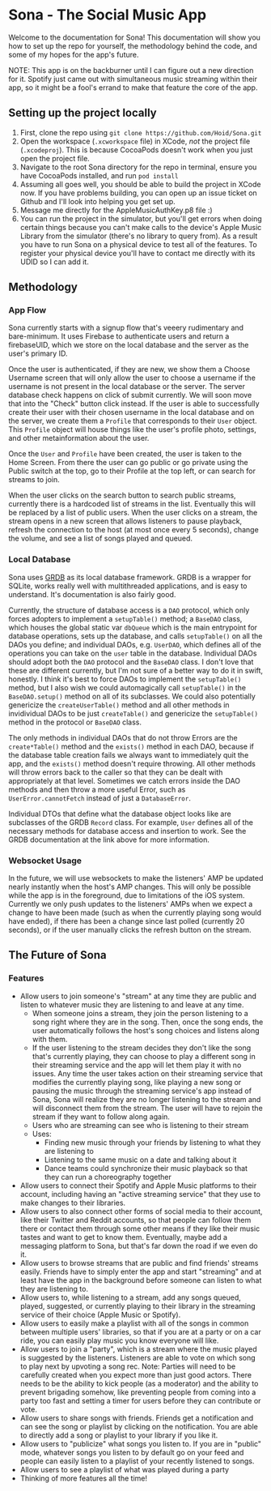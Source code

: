 #  Sona - The Social Music App

Welcome to the documentation for Sona! This documentation will show you how to set up the repo for yourself, the methodology behind the code, and some of my hopes for the app's future.

NOTE: This app is on the backburner until I can figure out a new direction for it. Spotify just came out with simultaneous music streaming within their app, so it might be a fool's errand to make that feature the core of the app.

## Setting up the project locally

1. First, clone the repo using `git clone https://github.com/Hoid/Sona.git`
2. Open the workspace (`.xcworkspace` file) in XCode, *not* the project file (`.xcodeproj`). This is because CocoaPods doesn't work when you just open the project file.
3. Navigate to the root Sona directory for the repo in terminal, ensure you have CocoaPods installed, and run `pod install`
4. Assuming all goes well, you should be able to build the project in XCode now. If you have problems building, you can open up an issue ticket on Github and I'll look into helping you get set up.
5. Message me directly for the AppleMusicAuthKey.p8 file :)
6. You can run the project in the simulator, but you'll get errors when doing certain things because you can't make calls to the device's Apple Music Library from the simulator (there's no library to query from). As a result you have to run Sona on a physical device to test all of the features. To register your physical device you'll have to contact me directly with its UDID so I can add it.

## Methodology

### App Flow

Sona currently starts with a signup flow that's veeery rudimentary and bare-minimum. It uses Firebase to authenticate users and return a firebaseUID, which we store on the local database and the server as the user's primary ID. 

Once the user is authenticated, if they are new, we show them a Choose Username screen that will only allow the user to choose a username if the username is not present in the local database or the server. The server database check happens on click of submit currently. We will soon move that into the "Check" button click instead. If the user is able to successfully create their user with their chosen username in the local database and on the server,  we create them a `Profile` that corresponds to their `User` object. This `Profile` object will house things like the user's profile photo, settings, and other metainformation about the user.

Once the `User` and `Profile` have been created, the user is taken to the Home Screen. From there the user can go public or go private using the Public switch at the top, go to their Profile at the top left, or can search for streams to join. 

When the user clicks on the search button to search public streams, currently there is a hardcoded list of streams in the list. Eventually this will be replaced by a list of public users. When the user clicks on a stream, the stream opens in a new screen that allows listeners to pause playback, refresh the connection to the host (at most once every 5 seconds), change the volume, and see a list of songs played and queued.

### Local Database

Sona uses [GRDB](https://github.com/groue/GRDB.swift/blob/master/README.md) as its local database framework. GRDB is a wrapper for SQLite, works really well with multithreaded applications, and is easy to understand. It's documentation is also fairly good.

Currently, the structure of database access is a `DAO` protocol, which only forces adopters to implement a `setupTable()` method; a `BaseDAO` class, which houses the global static var `dbQueue` which is the main entrypoint for database operations, sets up the database, and calls `setupTable()` on all the DAOs you define;  and individual DAOs, e.g. `UserDAO`, which defines all of the operations you can take on the `user` table in the database. Individual DAOs should adopt both the `DAO` protocol and the `BaseDAO` class. I don't love that these are different currently, but I'm not sure of a better way to do it in swift, honestly. I think it's best to force DAOs to implement the `setupTable()` method, but I also wish we could automagically call `setupTable()` in the `BaseDAO.setup()` method on all of its subclasses. We could also potentially genericize the `createUserTable()` method and all other methods in invidividual DAOs to be just `createTable()` and genericize the `setupTable()` method in the protocol or `BaseDAO` class.

The only methods in individual DAOs that do not throw Errors are the `create*Table()` method and the `exists()` method in each DAO, because if the database table creation fails we always want to immediately quit the app, and the `exists()` method doesn't require throwing. All other methods will throw errors back to the caller so that they can be dealt with appropriately at that level. Sometimes we catch errors inside the DAO methods and then throw a more useful Error, such as `UserError.cannotFetch` instead of just a `DatabaseError`.

Individual DTOs that define what the database object looks like are subclasses of the GRDB `Record` class. For example, `User` defines all of the necessary methods for database access and insertion to work. See the GRDB documentation at the link above for more information.

### Websocket Usage

In the future, we will use websockets to make the listeners' AMP be updated nearly instantly when the host's AMP changes. This will only be possible while the app is in the foreground, due to limitations of the iOS system. Currently we only push updates to the listeners' AMPs when we expect a change to have been made (such as when the currently playing song would have ended), if there has been a change since last polled (currently 20 seconds), or if the user manually clicks the refresh button on the stream. 

## The Future of Sona

### Features

- Allow users to join someone's "stream" at any time they are public and listen to whatever music they are listening to and leave at any time. 
    - When someone joins a stream, they join the person listening to a song right where they are in the song. Then, once the song ends, the user automatically follows the host's song choices and listens along with them.
    - If the user listening to the stream decides they don't like the song that's currently playing, they can choose to play a different song in their streaming service and the app will let them play it with no issues. Any time the user takes action on their streaming service that modifies the currently playing song, like playing a new song or pausing the music through the streaming service's app instead of Sona,  Sona will realize they are no longer listening to the stream and will disconnect them from the stream. The user will have to rejoin the stream if they want to follow along again.
    - Users who are streaming can see who is listening to their stream
    - Uses:
        - Finding new music through your friends by listening to what they are listening to
        - Listening to the same music on a date and talking about it 
        - Dance teams could synchronize their music playback so that they can run a choreography together
- Allow users to connect their Spotify and Apple Music platforms to their account, including having an "active streaming service" that they use to make changes to their libraries.
- Allow users to also connect other forms of social media to their account, like their Twitter and Reddit accounts, so that people can follow them there or contact them through some other means if they like their music tastes and want to get to know them. Eventually, maybe add a messaging platform to Sona, but that's far down the road if we even do it. 
- Allow users to browse streams that are public and find friends' streams easily. Friends have to simply enter the app and start "streaming" and at least have the app in the background before someone can listen to what they are listening to.
- Allow users to, while listening to a stream, add any songs queued, played, suggested, or currently playing to their library in the streaming service of their choice (Apple Music or Spotify).
- Allow users to easily make a playlist with all of the songs in common between multiple users' libraries, so that if you are at a party or on a car ride, you can easily play music you know everyone will like.
- Allow users to join a "party", which is a stream where the music played is suggested by the listeners. Listeners are able to vote on which song to play next by upvoting a song rec. Note: Parties will need to be carefully created when you expect more than just good actors. There needs to be the ability to kick people (as a moderator) and the ability to prevent brigading somehow, like preventing people from coming into a party too fast and setting a timer for users before they can contribute or vote.
- Allow users to share songs with friends. Friends get a notification and can see the song or playlist by clicking on the notification. You are able to directly add a song or playlist to your library if you like it.
- Allow users to "publicize" what songs you listen to. If you are in "public" mode, whatever songs you listen to by default go on your feed and people can easily listen to a playlist of your recently listened to songs.
- Allow users to see a playlist of what was played during a party
- Thinking of more features all the time!
